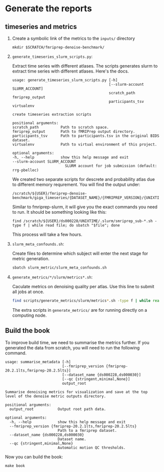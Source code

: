 # Generate the reports

## timeseries and metrics 

1. Create a symbolic link of the metrics to the `inputs/` directory

    ```
    mkdir $SCRATCH/fmriprep-denoise-benchmark/ 
    ```

2. `generate_timeseries_slurm_scripts.py`: 

    Extract time series with different atlases. 
    The scripts generates slurm to extract time series with different atlases. Here's the docs.

    ```
    usage: generate_timeseries_slurm_scripts.py [-h]
                                                [--slurm-account SLURM_ACCOUNT]
                                                scratch_path fmriprep_output
                                                participants_tsv virtualenv

    create timeseries extraction scripts

    positional arguments:
    scratch_path          Path to scratch space.
    fmriprep_output       Path to fMRIPrep output directory.
    participants_tsv      Path to participants.tsv in the original BIDS dataset.
    virtualenv            Path to virtual environment of this project.

    optional arguments:
    -h, --help            show this help message and exit
    --slurm-account SLURM_ACCOUNT
                            SLURM account for job submission (default: rrg-pbellec)
    ```

    We created two separate scripts for descrete and probability atlas due to different memory requrement.
    You will find the output under:
    ```
    /scratch/${USER}/fmriprep-denoise-benchmark/giga_timeseries/{DATASET_NAME}/{FMRIPREP_VERSION}/{UNIXTIME}/.slurm
    ```
    Similar to fmriprep-slurm, it will give you the exact commands you need to run.
    It should be something looking like this:
    ```
    find /scratch/${USER}/ds000228/UNIXTIME/.slurm/smriprep_sub-*.sh -type f | while read file; do sbatch "$file"; done
    ```
    This process will take a few hours.

3. `slurm_meta_confounds.sh`:

    Create files to determine which subject will enter the next stage for metric generation.

    ```bash
    sbatch slurm_metric/slurm_meta_confounds.sh
    ```

4. `generate_metrics/*/slurm/metrics*.sh`: 

    Caculate metrics on denoising quality per atlas. 
    Use this line to submit all jobs at once.

    ```bash
    find scripts/generate_metrics/slurm/metrics*.sh -type f | while read file; do sbatch $file; done
    ```

    The extra scripts in `generate_metrics/` are for running directly on a computing node.

## Build the book

To improve build time, we need to summarise the metrics further. 
If you generated the data from scratch, you will need to run the following command.

```
usage: summarise_metadata [-h]
                          [--fmriprep_version {fmriprep-20.2.1lts,fmriprep-20.2.5lts}]
                          [--dataset_name {ds000228,ds000030}]
                          [--qc {stringent,minimal,None}]
                          output_root

Summarise denoising metrics for visualization and save at the top level of the denoise metric outputs directory.

positional arguments:
  output_root           Output root path data.

optional arguments:
  -h, --help            show this help message and exit
  --fmriprep_version {fmriprep-20.2.1lts,fmriprep-20.2.5lts}
                        Path to a fmriprep dataset.
  --dataset_name {ds000228,ds000030}
                        Dataset name.
  --qc {stringent,minimal,None}
                        Automatic motion QC thresholds.
```

Now you can build the book:

```
make book
```